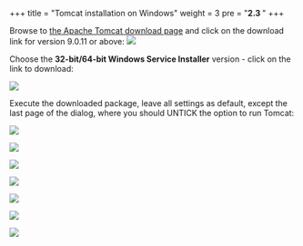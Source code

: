 +++
title = "Tomcat installation on Windows"
weight = 3
pre = "<b>2.3 </b>"
+++


Browse to [the Apache Tomcat download page](https://tomcat.apache.org/download-90.cgi) and click on the download link for version 9.0.11 or above:
![](../../images/windowstomcat.png)

Choose the **32-bit/64-bit Windows Service Installer** version - click on the link to download:

![](../../images/windowstomcat1.png)

Execute the downloaded package, leave all settings as default, except the last page of the dialog, where you should UNTICK the option to run Tomcat:

![](../../images/windowstomcat2.png)

![](../../images/windowstomcat3.png)

![](../../images/windowstomcat4.png)

![](../../images/windowstomcat5.png)

![](../../images/windowstomcat6.png)

![](../../images/windowstomcat7.png)

![](../../images/windowstomcat8.png)
